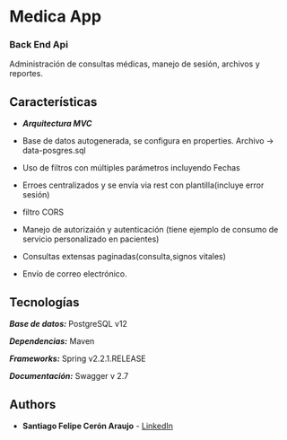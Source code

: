 ﻿# Medica App
### Back End Api

Administración de consultas médicas, manejo de sesión, archivos y reportes.

## Características
* ***Arquitectura MVC***

* Base de datos autogenerada, se configura en properties. Archivo -> data-posgres.sql
* Uso de filtros con múltiples parámetros incluyendo Fechas
* Erroes centralizados y se envía via rest con plantilla(incluye error sesión)
* filtro CORS
* Manejo de autorizaión y autenticación (tiene ejemplo de consumo de servicio personalizado en pacientes)
* Consultas extensas paginadas(consulta,signos vitales)
* Envío de correo electrónico.


## Tecnologías

***Base de datos:*** PostgreSQL v12

***Dependencias:*** Maven 

***Frameworks:*** Spring v2.2.1.RELEASE

***Documentación:*** Swagger v 2.7

## Authors

*   **Santiago Felipe Cerón Araujo** - [LinkedIn](https://www.linkedin.com/in/santiago-ceron-araujo)
